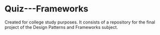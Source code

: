 # Quiz---Frameworks
Created for college study purposes. It consists of a repository for the final project of the Design Patterns and Frameworks subject.

